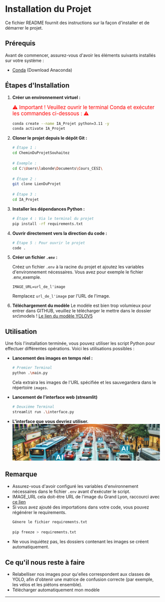 # Installation du Projet

Ce fichier README fournit des instructions sur la façon d'installer et de démarrer le projet.

## Prérequis

Avant de commencer, assurez-vous d'avoir les éléments suivants installés sur votre système :

- [Conda](https://www.anaconda.com/download/success) (Download Anaconda)

## Étapes d'Installation

1. **Créer un environnement virtuel :**  

    <span style="color:red; font-size:larger;">⚠️ Important ! Veuillez ouvrir le terminal Conda et exécuter les commandes ci-dessous : ⚠️</span>  

    ```bash
    conda create --name IA_Projet python=3.11 -y
    conda activate IA_Projet
    ```

2. **Cloner le projet depuis le dépôt Git :**
    ```bash 
    # Étape 1 :
    cd CheminDuProjetSouhaitez

    # Exemple : 
    cd C:\Users\labonde\Documents\Cours_CESI\

    # Étape 2 :
    git clone LienDuProjet

    # Étape 3 :
    cd IA_Projet
    ```

3. **Installer les dépendances Python :**

    ```bash
    # Étape 4 : Via le terminal du projet
    pip install -rf requirements.txt
    ```

4. **Ouvrir directement vers la direction du code :**

    ```bash
    # Étape 5 : Pour ouvrir le projet
    code .
    ```

5. **Créer un fichier `.env` :**

    Créez un fichier `.env` à la racine du projet et ajoutez les variables d'environnement nécessaires. Vous avez pour exemple le fichier .env_exemple.

    ```plaintext
    IMAGE_URL=url_de_l'image
    ```
    Remplacez `url_de_l'image` par l'URL de l'image.

6. **Téléchargement du modèle**
   Le modèle est bien trop volumieux pour entrer dans GITHUB, veuillez le télécharger le mettre dans le dossier src\models !
   [Le lien du modèle YOLOV5]([https://download.data.grandlyon.com/files/rdata/pvo_patrimoine_voirie.pvocameracriter/CWL9018.JPG](https://github.com/ultralytics/assets/releases/download/v8.2.0/yolov5x6u.pt))
   
## Utilisation

Une fois l'installation terminée, vous pouvez utiliser les script Python pour effectuer différentes opérations. Voici les utilisations possibles :

- **Lancement des images en temps réel :**

    ```bash
    # Premier Terminal 
    python .\main.py
    ```
    Cela extraira les images de l'URL spécifiée et les sauvegardera dans le répertoire `images`.

- **Lancement de l'interface web (streamlit)**
    ```bash
    # Deuxième Terminal
    streamlit run .\interface.py
    ```
- **L'interface que vous devriez utiliser.**
![Description de l'image](src/models/trafic_IA.png)

## Remarque

- Assurez-vous d'avoir configuré les variables d'environnement nécessaires dans le fichier `.env` avant d'exécuter le script. 
- IMAGE_URL cela doit-être URL de l'image du Grand Lyon, raccourci avec 
[ce lien](https://download.data.grandlyon.com/files/rdata/pvo_patrimoine_voirie.pvocameracriter/CWL9018.JPG)
- Si vous avez ajouté des importations dans votre code, vous pouvez régénérer le requirements.
    ```bash
    Génere le fichier requirements.txt 

    pip freeze > requirements.txt 
    ```
- Ne vous inquiétez pas, les dossiers contenant les images se créent automatiquement.

## Ce qu'il nous reste à faire
- Relabelliser nos images pour qu'elles correspondent aux classes de YOLO, afin d'obtenir une matrice de confusion correcte (par exemple, les vélos et les piétons ensemble).
- Télécharger automatiquement mon modèle
---

